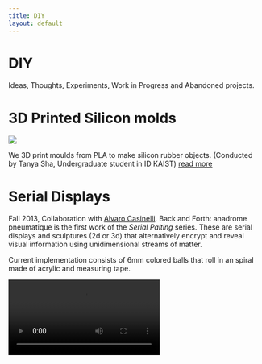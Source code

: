 ```yaml
---
title: DIY
layout: default
---
```


# DIY

Ideas, Thoughts, Experiments, Work in Progress and Abandoned projects.

# 3D Printed Silicon molds

<img src="silicon/img/3.gif">

We 3D print moulds from PLA to make silicon rubber objects. (Conducted by Tanya Sha, Undergraduate student in ID KAIST) <a href="silicon/">read more</a>


# Serial Displays

Fall 2013, Collaboration with [Alvaro Casinelli](http://www.k2.t.u-tokyo.ac.jp/members/alvaro/serialPaintings/). Back and Forth: anadrome pneumatique is the first work of the *Serial Paiting* series. These are serial displays and sculptures (2d or 3d) that alternatively encrypt and reveal visual information using unidimensional streams of matter. 

Current implementation consists of 6mm colored balls that roll in an spiral made of acrylic and measuring tape.

<video controls="controls" preload="preload">
  <source src="serialPainting1.mp4" type="video/mp4" />
  <source src="serialPainting1.webm" type="video/webm"/>
</video>

